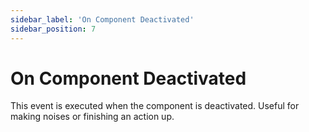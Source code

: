 ```yaml
---
sidebar_label: 'On Component Deactivated'
sidebar_position: 7
---
```


# On Component Deactivated

This event is executed when the component is deactivated. Useful for making noises or finishing an action up.
